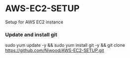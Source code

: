 # AWS-EC2-SETUP
Setup for AWS EC2 instance

### Update and install git                                                                        
sudo yum update -y && sudo yum install git -y && git clone https://github.com/Niwood/AWS-EC2-SETUP.git
